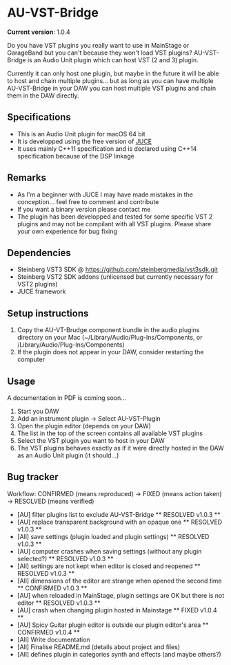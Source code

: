 # AU-VST-Bridge

**Current version**: 1.0.4

Do you have VST plugins you really want to use in MainStage or GarageBand but you can't because they won't load VST plugins? AU-VST-Bridge is an Audio Unit plugin which can host VST (2 and 3) plugin. 

Currently it can only host one plugin, but maybe in the future it will be able to host and chain multiple plugins... but as long as you can have multiple AU-VST-Bridge in your DAW you can host multiple VST plugins and chain them in the DAW directly.

## Specifications
- This is an Audio Unit plugin for macOS 64 bit
- It is developped using the free version of [JUCE](https://juce.com/)
- It uses mainly C++11 specification and is declared using C++14 specification because of the DSP linkage

## Remarks
- As I'm a beginner with JUCE I may have made mistakes in the conception... feel free to comment and contribute
- If you want a binary version please contact me
- The plugin has been developped and tested for some specific VST 2 plugins and may not be compilant with all VST plugins. Please share your own experience for bug fixing

## Dependencies
- Steinberg VST3 SDK @ https://github.com/steinbergmedia/vst3sdk.git
- Steinberg VST2 SDK addons (unlicensed but currently necessary for VST2 plugins)
- JUCE framework

## Setup instructions
1. Copy the AU-VT-Brudge.component bundle in the audio plugins directory on your Mac (~/Library/Audio/Plug-Ins/Components, or /Library/Audio/Plug-Ins/Components)
2. If the plugin does not appear in your DAW, consider restarting the computer

## Usage
A documentation in PDF is coming soon...
1. Start you DAW
2. Add an instrument plugin -> Select AU-VST-Plugin
3. Open the plugin editor (depends on your DAW)
4. The list in the top of the screen contains all available VST plugins
5. Select the VST plugin you want to host in your DAW
6. The VST plugins behaves exactly as if it were directly hosted in the DAW as an Audio Unit plugin (it should...)

## Bug tracker
Workflow: CONFIRMED (means reproduced) -> FIXED (means action taken) -> RESOLVED (means verified)

- [AU] filter plugins list to exclude AU-VST-Bridge ** RESOLVED v1.0.3 **
- [AU] replace transparent background with an opaque one ** RESOLVED v1.0.3 **
- [All] save settings (plugin loaded and plugin settings) ** RESOLVED v1.0.3 **
- [AU] computer crashes when saving settings (without any plugin selected?) ** RESOLVED v1.0.3 **
- [All] settings are not kept when editor is closed and reopened ** RESOLVED v1.0.3 **
- [All] dimensions of the editor are strange when opened the second time ** CONFIRMED v1.0.3 **
- [AU] when reloaded in MainStage, plugin settings are OK but there is not editor ** RESOLVED v1.0.3 **
- [AU] crash when changing plugin hosted in Mainstage ** FIXED v1.0.4 **
- [AU] Spicy Guitar plugin editor is outside our plugin editor's area ** CONFIRMED v1.0.4 **
- [All] Write documentation
- [All] Finalise README.md (details about project and files) 
- [All] defines plugin in categories synth and effects (and maybe others?)